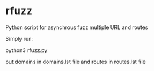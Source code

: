 # rfuzz
Python script for asynchrous fuzz multiple URL and routes

Simply run:

python3 rfuzz.py

put domains in domains.lst file
and routes in routes.lst file
